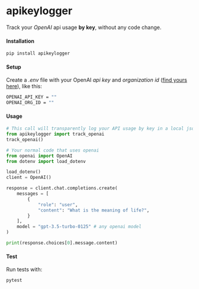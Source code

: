 # apikeylogger

Track your *OpenAI* api usage **by key**, without any code change.

#### Installation

```bash
pip install apikeylogger
```

#### Setup
Create a *.env* file with your OpenAI *api key* and *organization id* ([find yours here](https://platform.openai.com/account/organization)), like this:
```bash
OPENAI_API_KEY = ""
OPENAI_ORG_ID = ""
```


#### Usage
```python
# This call will transparently log your API usage by key in a local json file *apikeylogs.json*
from apikeylogger import track_openai
track_openai()

# Your normal code that uses openai
from openai import OpenAI
from dotenv import load_dotenv

load_dotenv()
client = OpenAI()

response = client.chat.completions.create(
    messages = [
        {
            "role": "user",
            "content": "What is the meaning of life?",
        }
    ],
    model = "gpt-3.5-turbo-0125" # any openai model
)

print(response.choices[0].message.content)
```

#### Test

Run tests with:
```bash
pytest
```
